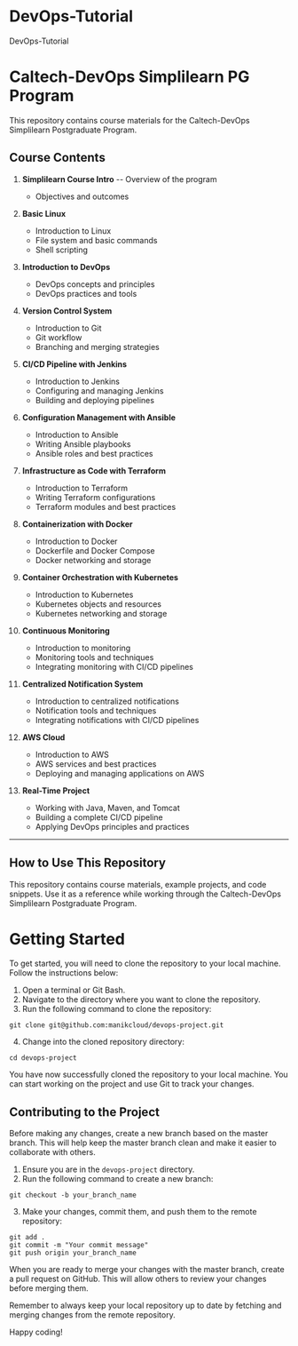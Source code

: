 # DevOps-Tutorial
DevOps-Tutorial
# Caltech-DevOps Simplilearn PG Program

This repository contains course materials for the Caltech-DevOps Simplilearn Postgraduate Program.

## Course Contents

1. **Simplilearn Course Intro**
   -- Overview of the program
   - Objectives and outcomes

2. **Basic Linux**
   - Introduction to Linux
   - File system and basic commands
   - Shell scripting

3. **Introduction to DevOps**
   - DevOps concepts and principles
   - DevOps practices and tools

4. **Version Control System**
   - Introduction to Git
   - Git workflow
   - Branching and merging strategies

5. **CI/CD Pipeline with Jenkins**
   - Introduction to Jenkins
   - Configuring and managing Jenkins
   - Building and deploying pipelines

6. **Configuration Management with Ansible**
   - Introduction to Ansible
   - Writing Ansible playbooks
   - Ansible roles and best practices

7. **Infrastructure as Code with Terraform**
   - Introduction to Terraform
   - Writing Terraform configurations
   - Terraform modules and best practices

8. **Containerization with Docker**
   - Introduction to Docker
   - Dockerfile and Docker Compose
   - Docker networking and storage

9. **Container Orchestration with Kubernetes**
   - Introduction to Kubernetes
   - Kubernetes objects and resources
   - Kubernetes networking and storage

10. **Continuous Monitoring**
    - Introduction to monitoring
    - Monitoring tools and techniques
    - Integrating monitoring with CI/CD pipelines

11. **Centralized Notification System**
    - Introduction to centralized notifications
    - Notification tools and techniques
    - Integrating notifications with CI/CD pipelines

12. **AWS Cloud**
    - Introduction to AWS
    - AWS services and best practices
    - Deploying and managing applications on AWS

13. **Real-Time Project**
    - Working with Java, Maven, and Tomcat
    - Building a complete CI/CD pipeline
    - Applying DevOps principles and practices

---------------------------------------------------------------------------------------------------
## How to Use This Repository

This repository contains course materials, example projects, and code snippets. Use it as a reference while working through the Caltech-DevOps Simplilearn Postgraduate Program.



# Getting Started

To get started, you will need to clone the repository to your local machine. Follow the instructions below:

1. Open a terminal or Git Bash.
2. Navigate to the directory where you want to clone the repository.
3. Run the following command to clone the repository:

```
git clone git@github.com:manikcloud/devops-project.git
```

4. Change into the cloned repository directory:
```
cd devops-project
```


You have now successfully cloned the repository to your local machine. You can start working on the project and use Git to track your changes.

## Contributing to the Project

Before making any changes, create a new branch based on the master branch. This will help keep the master branch clean and make it easier to collaborate with others.

1. Ensure you are in the `devops-project` directory.
2. Run the following command to create a new branch:

```
git checkout -b your_branch_name
```
3. Make your changes, commit them, and push them to the remote repository:
```
git add .
git commit -m "Your commit message"
git push origin your_branch_name
```


When you are ready to merge your changes with the master branch, create a pull request on GitHub. This will allow others to review your changes before merging them.

Remember to always keep your local repository up to date by fetching and merging changes from the remote repository.

Happy coding!
